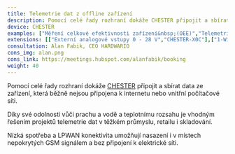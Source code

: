```yaml
---
title: Telemetrie dat z offline zařízení
description: Pomocí celé řady rozhraní dokáže CHESTER připojit a sbírat data ze zařízení, která běžně nejsou online. To umožňuje například online monitorovat stav průmyslových strojů.
device: CHESTER
examples: ["Měření celkové efektivnosti zařízení&nbsp;(OEE)","Telemetrie dat z brzdových systémů na velkorypadle v povrchovém dole","Monitoring katodové ochrany potrubí","Monitoring průmyslových vah"]
extensions: [["Externí analogové vstupy 0 - 28 V","CHESTER-X0C"],["1-Wire","CHESTER-X1"],["TTL/CMOS UART","CHESTER-X2A"],["RS-485", "CHESTER-X2B"],["Proudová smyčka 4 - 20 mA","CHESTER-X4C"],["Tenzometr", "CHESTER-X6"]]
consultation: Alan Fabik, CEO HARDWARIO
cons_img: alan.png
cons_link: https://meetings.hubspot.com/alanfabik/booking
weight: 40
---
```


Pomocí celé řady rozhraní dokáže [CHESTER](/cs/chester/) připojit a sbírat data ze zařízení, která běžně nejsou připojena k internetu nebo vnitřní počítačové síti.

Díky své odolnosti vůči prachu a vodě a teplotnímu rozsahu je vhodným řešením projektů telemetrie dat v těžkém průmyslu, retailu i skladování.

Nízká spotřeba a LPWAN konektivita umožňují nasazení i v místech nepokrytých GSM signálem a bez připojení k elektrické síti.

